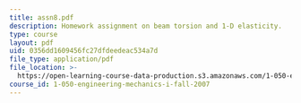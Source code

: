 ```yaml
---
title: assn8.pdf
description: Homework assignment on beam torsion and 1-D elasticity.
type: course
layout: pdf
uid: 0356dd1609456fc27dfdeedeac534a7d
file_type: application/pdf
file_location: >-
  https://open-learning-course-data-production.s3.amazonaws.com/1-050-engineering-mechanics-i-fall-2007/0356dd1609456fc27dfdeedeac534a7d_assn8.pdf
course_id: 1-050-engineering-mechanics-i-fall-2007
---
```

